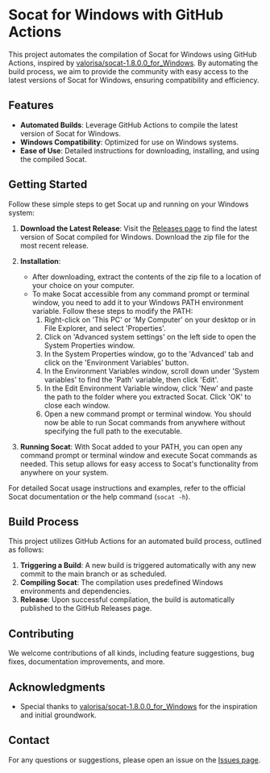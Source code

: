 # Socat for Windows with GitHub Actions

This project automates the compilation of Socat for Windows using GitHub Actions, inspired by [valorisa/socat-1.8.0.0_for_Windows](https://github.com/valorisa/socat-1.8.0.0_for_Windows). By automating the build process, we aim to provide the community with easy access to the latest versions of Socat for Windows, ensuring compatibility and efficiency.

## Features

- **Automated Builds**: Leverage GitHub Actions to compile the latest version of Socat for Windows.
- **Windows Compatibility**: Optimized for use on Windows systems.
- **Ease of Use**: Detailed instructions for downloading, installing, and using the compiled Socat.

## Getting Started

Follow these simple steps to get Socat up and running on your Windows system:

1. **Download the Latest Release**: Visit the [Releases page](https://github.com/raikiriww/socat_windows/releases) to find the latest version of Socat compiled for Windows. Download the zip file for the most recent release.

2. **Installation**:
   - After downloading, extract the contents of the zip file to a location of your choice on your computer.
   - To make Socat accessible from any command prompt or terminal window, you need to add it to your Windows PATH environment variable. Follow these steps to modify the PATH:
     1. Right-click on 'This PC' or 'My Computer' on your desktop or in File Explorer, and select 'Properties'.
     2. Click on 'Advanced system settings' on the left side to open the System Properties window.
     3. In the System Properties window, go to the 'Advanced' tab and click on the 'Environment Variables' button.
     4. In the Environment Variables window, scroll down under 'System variables' to find the 'Path' variable, then click 'Edit'.
     5. In the Edit Environment Variable window, click 'New' and paste the path to the folder where you extracted Socat. Click 'OK' to close each window.
     6. Open a new command prompt or terminal window. You should now be able to run Socat commands from anywhere without specifying the full path to the executable.

3. **Running Socat**: With Socat added to your PATH, you can open any command prompt or terminal window and execute Socat commands as needed. This setup allows for easy access to Socat's functionality from anywhere on your system.

For detailed Socat usage instructions and examples, refer to the official Socat documentation or the help command (`socat -h`).


## Build Process

This project utilizes GitHub Actions for an automated build process, outlined as follows:

1. **Triggering a Build**: A new build is triggered automatically with any new commit to the main branch or as scheduled.
2. **Compiling Socat**: The compilation uses predefined Windows environments and dependencies.
3. **Release**: Upon successful compilation, the build is automatically published to the GitHub Releases page.

## Contributing

We welcome contributions of all kinds, including feature suggestions, bug fixes, documentation improvements, and more.

## Acknowledgments

- Special thanks to [valorisa/socat-1.8.0.0_for_Windows](https://github.com/valorisa/socat-1.8.0.0_for_Windows) for the inspiration and initial groundwork.

## Contact

For any questions or suggestions, please open an issue on the [Issues page](https://github.com/raikiriww/socat_windows/issues).

